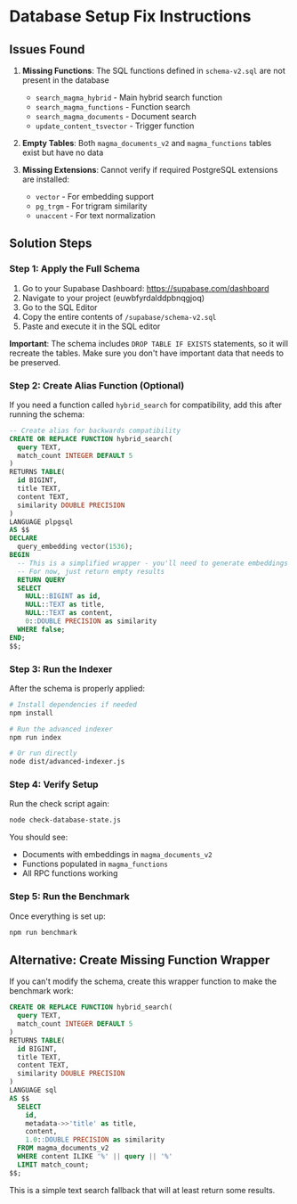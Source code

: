 # Database Setup Fix Instructions

## Issues Found

1. **Missing Functions**: The SQL functions defined in `schema-v2.sql` are not present in the database
   - `search_magma_hybrid` - Main hybrid search function
   - `search_magma_functions` - Function search
   - `search_magma_documents` - Document search
   - `update_content_tsvector` - Trigger function

2. **Empty Tables**: Both `magma_documents_v2` and `magma_functions` tables exist but have no data

3. **Missing Extensions**: Cannot verify if required PostgreSQL extensions are installed:
   - `vector` - For embedding support
   - `pg_trgm` - For trigram similarity
   - `unaccent` - For text normalization

## Solution Steps

### Step 1: Apply the Full Schema

1. Go to your Supabase Dashboard: https://supabase.com/dashboard
2. Navigate to your project (euwbfyrdalddpbnqgjoq)
3. Go to the SQL Editor
4. Copy the entire contents of `/supabase/schema-v2.sql`
5. Paste and execute it in the SQL editor

**Important**: The schema includes `DROP TABLE IF EXISTS` statements, so it will recreate the tables. Make sure you don't have important data that needs to be preserved.

### Step 2: Create Alias Function (Optional)

If you need a function called `hybrid_search` for compatibility, add this after running the schema:

```sql
-- Create alias for backwards compatibility
CREATE OR REPLACE FUNCTION hybrid_search(
  query TEXT,
  match_count INTEGER DEFAULT 5
)
RETURNS TABLE(
  id BIGINT,
  title TEXT,
  content TEXT,
  similarity DOUBLE PRECISION
)
LANGUAGE plpgsql
AS $$
DECLARE
  query_embedding vector(1536);
BEGIN
  -- This is a simplified wrapper - you'll need to generate embeddings client-side
  -- For now, just return empty results
  RETURN QUERY
  SELECT 
    NULL::BIGINT as id,
    NULL::TEXT as title,
    NULL::TEXT as content,
    0::DOUBLE PRECISION as similarity
  WHERE false;
END;
$$;
```

### Step 3: Run the Indexer

After the schema is properly applied:

```bash
# Install dependencies if needed
npm install

# Run the advanced indexer
npm run index

# Or run directly
node dist/advanced-indexer.js
```

### Step 4: Verify Setup

Run the check script again:
```bash
node check-database-state.js
```

You should see:
- Documents with embeddings in `magma_documents_v2`
- Functions populated in `magma_functions`
- All RPC functions working

### Step 5: Run the Benchmark

Once everything is set up:
```bash
npm run benchmark
```

## Alternative: Create Missing Function Wrapper

If you can't modify the schema, create this wrapper function to make the benchmark work:

```sql
CREATE OR REPLACE FUNCTION hybrid_search(
  query TEXT,
  match_count INTEGER DEFAULT 5
)
RETURNS TABLE(
  id BIGINT,
  title TEXT,
  content TEXT,
  similarity DOUBLE PRECISION
)
LANGUAGE sql
AS $$
  SELECT 
    id,
    metadata->>'title' as title,
    content,
    1.0::DOUBLE PRECISION as similarity
  FROM magma_documents_v2
  WHERE content ILIKE '%' || query || '%'
  LIMIT match_count;
$$;
```

This is a simple text search fallback that will at least return some results.